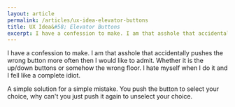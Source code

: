 ```yaml
---
layout: article
permalink: /articles/ux-idea-elevator-buttons
title: UX Idea&#58; Elevator Buttons
excerpt: I have a confession to make. I am that asshole that accidentally pushes the wrong button more often then I would like to admit. Whether it is the up/down buttons or somehow the wrong floor.
---
```


<p>I have a confession to make. I am that asshole that accidentally pushes the wrong button more often then I would like to admit. Whether it is the up/down buttons or somehow the wrong floor. I hate myself when I do it and I fell like a complete idiot.</p>
<p>A simple solution for a simple mistake. You push the button to select your choice, why can't you just push it again to unselect your choice. </p>
